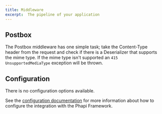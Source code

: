 ```yaml
---
title: Middleware
excerpt:  The pipeline of your application
---
```


## Postbox
The Postbox middleware has one simple task; take the Content-Type header from the request and check if there is a Deserializer that supports the mime type. If the mime type isn't supported an <code>415 UnsupportedMediaType</code> exception will be thrown.

## Configuration
There is no configuration options available.

See the [configuration documentation](/docs/started/configuration/) for more information about how to configure the integration with the Phapi Framework.
